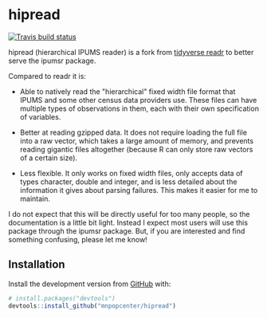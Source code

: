 # hipread
  
  [![Travis build status](https://travis-ci.org/mnpopcenter/hipread.svg?branch=master)](https://travis-ci.org/mnpopcenter/hipread)
  
hipread (hierarchical IPUMS reader) is a fork from 
[tidyverse readr](https://github.com/tidyverse/readr)
to better serve the ipumsr package. 

Compared to readr it is:
- Able to natively read the "hierarchical" fixed width file format that IPUMS and
  some other census data providers use. These files can have multiple types of
  observations in them, each with their own specification of variables.
  
- Better at reading gzipped data. It does not require loading the full file
  into a raw vector, which takes a large amount of memory, and prevents
  reading gigantic files altogether (because R can only store raw vectors of a 
  certain size).

- Less flexible. It only works on fixed width files, only accepts data of types
  character, double and integer, and is less detailed about the information it
  gives about parsing failures. This makes it easier for me to maintain.

I do not expect that this will be directly useful for too many people, so the
documentation is a little bit light. Instead I expect most users will use this 
package through the ipumsr package. But, if you are interested and find something 
confusing, please let me know!

## Installation

Install the development version from [GitHub](https://github.com/) with:

``` r
# install.packages("devtools")
devtools::install_github("mnpopcenter/hipread")
```
